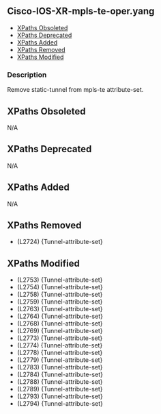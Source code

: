 ## Cisco-IOS-XR-mpls-te-oper.yang

- [XPaths Obsoleted](#xpaths-obsoleted)
- [XPaths Deprecated](#xpaths-deprecated)
- [XPaths Added](#xpaths-added)
- [XPaths Removed](#xpaths-removed)
- [XPaths Modified](#xpaths-modified)

### Description

Remove static-tunnel from mpls-te attribute-set.

## XPaths Obsoleted

N/A

## XPaths Deprecated

N/A

## XPaths Added

N/A

## XPaths Removed

- (L2724)	{Tunnel-attribute-set}

## XPaths Modified

- (L2753)	{Tunnel-attribute-set}
- (L2754)	{Tunnel-attribute-set}
- (L2758)	{Tunnel-attribute-set}
- (L2759)	{Tunnel-attribute-set}
- (L2763)	{Tunnel-attribute-set}
- (L2764)	{Tunnel-attribute-set}
- (L2768)	{Tunnel-attribute-set}
- (L2769)	{Tunnel-attribute-set}
- (L2773)	{Tunnel-attribute-set}
- (L2774)	{Tunnel-attribute-set}
- (L2778)	{Tunnel-attribute-set}
- (L2779)	{Tunnel-attribute-set}
- (L2783)	{Tunnel-attribute-set}
- (L2784)	{Tunnel-attribute-set}
- (L2788)	{Tunnel-attribute-set}
- (L2789)	{Tunnel-attribute-set}
- (L2793)	{Tunnel-attribute-set}
- (L2794)	{Tunnel-attribute-set}

